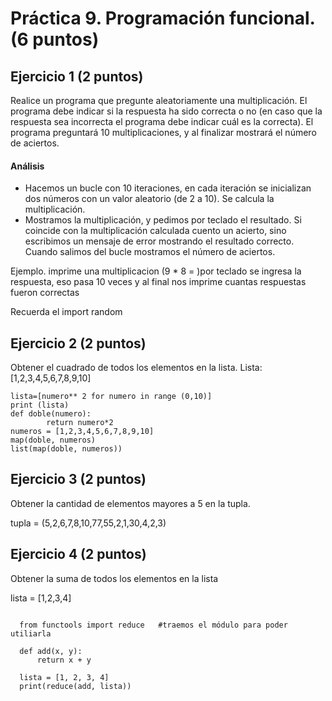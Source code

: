 # Práctica 9. Programación funcional. (6 puntos)
## Ejercicio 1 (2 puntos)
Realice un programa que pregunte aleatoriamente una multiplicación. El programa
debe indicar si la respuesta ha sido correcta o no (en caso que la respuesta sea
incorrecta el programa debe indicar cuál es la correcta). El programa preguntará
10 multiplicaciones, y al finalizar mostrará el número de aciertos.

#### Análisis
* Hacemos un bucle con 10 iteraciones, en cada iteración se inicializan dos
números con un valor aleatorio (de 2 a 10). Se calcula la multiplicación.
* Mostramos la multiplicación, y pedimos por teclado el resultado. Si
coincide con la multiplicación calculada cuento un acierto, sino escribimos un
mensaje de error mostrando el resultado correcto. Cuando salimos del bucle
mostramos el número de aciertos.

Ejemplo. imprime una multiplicacion (9 * 8 =  )por teclado se ingresa la respuesta, eso pasa 10 veces y al final nos imprime cuantas respuestas fueron correctas

Recuerda el import random

## Ejercicio 2 (2 puntos)
Obtener el cuadrado de todos los elementos en la lista.
Lista: [1,2,3,4,5,6,7,8,9,10]

```
lista=[numero** 2 for numero in range (0,10)]
print (lista)
def doble(numero):
        return numero*2
numeros = [1,2,3,4,5,6,7,8,9,10]
map(doble, numeros)
list(map(doble, numeros))
```

## Ejercicio 3 (2 puntos)
Obtener la cantidad de elementos mayores a 5 en la tupla.

tupla = (5,2,6,7,8,10,77,55,2,1,30,4,2,3)

## Ejercicio 4 (2 puntos)
Obtener la suma de todos los elementos en la lista

lista = [1,2,3,4]

```

  from functools import reduce   #traemos el módulo para poder utiliarla

  def add(x, y):
      return x + y

  lista = [1, 2, 3, 4]
  print(reduce(add, lista))
  ```
